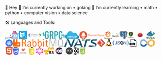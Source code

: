 👋 Hey
🔭 I’m currently working on
  • golang
🌱 I’m currently learning
  • math
  • python
  • computer vision
  • data science

🛠 Languages and Tools:

<img align="left" alt="Golang" height="26px" src="./readme-content/go.png" />
<img align="left" alt="SQL" height="26px" src="./readme-content/sql.png" />
<img align="left" alt="Protobuf" height="26px" src="./readme-content/protobuf.png" />
<img align="left" alt="gRPC" height="26px" src="./readme-content/grpc.png" />
<img align="left" alt="REST" height="26px" src="./readme-content/restapi.png" />
<img align="left" alt="Prometheus" height="26px" src="./readme-content/prometheus.png" />
<img align="left" alt="Grafana" height="26px" src="./readme-content/grafana.png" />
<img align="left" alt="Mysql" height="26px" src="./readme-content/mysql.png" />
<img align="left" alt="PostgreSQL" height="26px" src="./readme-content/postgres.png" />
<img align="left" alt="MongoDB" height="26px" src="./readme-content/mongoDB.png" />
<img align="left" alt="Redis" height="26px" src="./readme-content/redis.png" />
<img align="left" alt="Docker" height="26px" src="./readme-content/docker.png" />
<img align="left" alt="Kubernetes" height="26px" src="./readme-content/kubernetes.png" />
<img align="left" alt="RabbitMQ" height="26px" src="./readme-content/rabbitmq.png" />
<img align="left" alt="Nats" height="26px" src="./readme-content/nats.png" />
<img align="left" alt="Git" height="26px" src="./readme-content/git.png" />
<img align="left" alt="Linux" height="26px" src="./readme-content/linux.png" />
<img align="left" alt="Json" height="26px" src="./readme-content/json.png" />
<img align="left" alt="XML" height="26px" src="./readme-content/XML.png" />
<img align="left" alt="CI/CD" height="26px" src="./readme-content/cicd.png" />
<img align="left" alt="HTML" height="26px" src="./readme-content/html.png" />
<img align="left" alt="CSS" height="26px" src="./readme-content/css.png" />
<img align="left" alt="Gitlab" height="26px" src="./readme-content/gitlab.png" />
<img align="left" alt="JS" height="26px" src="./readme-content/js.png" />
<img align="left" alt="GraphQL" height="26px" src="./readme-content/graphql.png" />
<img align="left" alt="S3" height="26px" src="./readme-content/s3.png" />
<img align="left" alt="C/C++" height="26px" src="./readme-content/cc++.png" />
<img align="left" alt="Express" height="26px" src="./readme-content/express.png" />
<img align="left" alt="Kafka" height="26px" src="./readme-content/kafka.png" />
<img align="left" alt="Node" height="26px" src="./readme-content/node.png" />
